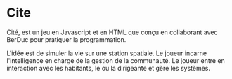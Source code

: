 # Cite

Cité, est un jeu en Javascript et en HTML que conçu en collaborant avec BerDuc pour pratiquer la programmation. 

L'idée est de simuler la vie sur une station spatiale. Le joueur incarne l'intelligence en charge de la gestion de la communauté. Le joueur entre en interaction avec les habitants, le ou la dirigeante et gère les systèmes.
